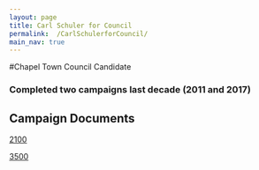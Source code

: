 ```yaml
---
layout: page
title: Carl Schuler for Council
permalink:  /CarlSchulerforCouncil/
main_nav: true
---
```

#Chapel Town Council Candidate
<h3> Completed two campaigns last decade (2011 and 2017) <h3/>

## Campaign Documents

[2100](assets/2100.pdf)

[3500](assets/CRO-3500.pdf)
